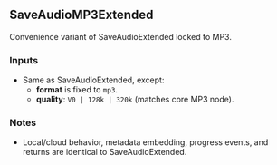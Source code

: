 ## SaveAudioMP3Extended

Convenience variant of SaveAudioExtended locked to MP3.

### Inputs

-   Same as SaveAudioExtended, except:
    -   **format** is fixed to `mp3`.
    -   **quality**: `V0 | 128k | 320k` (matches core MP3 node).

### Notes

-   Local/cloud behavior, metadata embedding, progress events, and returns are identical to SaveAudioExtended.


